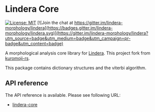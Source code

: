 # Lindera Core

[![License: MIT](https://img.shields.io/badge/License-MIT-yellow.svg)](https://opensource.org/licenses/MIT) [![Join the chat at https://gitter.im/lindera-morphology/lindera](https://badges.gitter.im/lindera-morphology/lindera.svg)](https://gitter.im/lindera-morphology/lindera?utm_source=badge&utm_medium=badge&utm_campaign=pr-badge&utm_content=badge)

A morphological analysis core library for [Lindera](https://github.com/lindera-morphology/lindera). This project fork from [kuromoji-rs](https://github.com/fulmicoton/kuromoji-rs).

This package contains dictionary structures and the viterbi algorithm.


## API reference

The API reference is available. Please see following URL:
- <a href="https://docs.rs/lindera-core" target="_blank">lindera-core</a>
